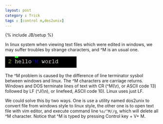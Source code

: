 ```yaml
---
layout: post
category : Trick
tags : [control m,dos2unix]
---
```


{% include JB/setup %}


In linux system when viewing text files which were edited 
in windows, we may suffer troubles by strange characters, and ^M is an usual one.

<img src ="/assets/images/controlm.jpg" />

The ^M problem is caused by the difference of line terminator sysbol between windows and linux. The ^M characters are carriage returns. Windows and DOS terminate lines of text with CR (^M(\r), or ASCII code 13) followed by LF (^J(\n), or linefeed, ASCII code 10). Linux uses just LF.


We could solve this by two ways. One is use a utility named dos2unix to convert file from windows style to linux style, the other one is to open text file with vim editor, and execute command line `%s/^M//g`, which will delete all ^M character. Notice that ^M is typed by pressing Control key + V+ M.
